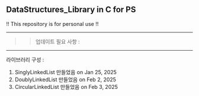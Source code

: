 DataStructures_Library in C for PS
---------------------------------------------
!! This repository is for personal use !!

----------------------------------------------
>> 업데이트 필요 사항 :


----------------------------------------------
라이브러리 구성 :
1. SinglyLinkedList 만들었음 on Jan 25, 2025
2. DoublyLinkedList 만들었음 on Feb 2, 2025
3. CircularLinkedList 만들었음 on Feb 3, 2025
